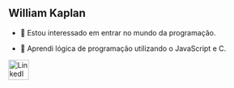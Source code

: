 ## William Kaplan

- 👀 Estou interessado em entrar no mundo da programação.

- 🌱 Aprendi lógica de programação utilizando o JavaScript e C.

<a href="https://www.linkedin.com/in/williamrkaplan">
  <img src="https://cdn.jsdelivr.net/gh/devicons/devicon/icons/linkedin/linkedin-original.svg" alt="LinkedIn" width="40"/>
</a>